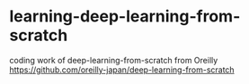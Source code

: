 # learning-deep-learning-from-scratch
coding work of deep-learning-from-scratch from Oreilly https://github.com/oreilly-japan/deep-learning-from-scratch
